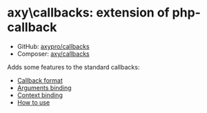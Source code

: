 # axy\callbacks: extension of php-callback
 
 * GitHub: [axypro/callbacks](https://github.com/axypro/callbacks)
 * Composer: [axy/callbacks](https://packagist.org/packages/axy/callbacks)

Adds some features to the standard callbacks:

 * [Callback format](format.md)
 * [Arguments binding](args.md)
 * [Context binding](bind.md)
 * [How to use](Callback.md)
